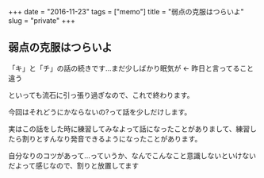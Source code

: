 +++
date = "2016-11-23"
tags =  ["memo"]
title = "弱点の克服はつらいよ"
slug = "private"
+++

## 弱点の克服はつらいよ		

「キ」と「チ」の話の続きです...まだ少しばかり眠気が ← 昨日と言ってること違う

といっても流石に引っ張り過ぎなので、これで終わります。

今回はそれどうにかならないの?って話を少しだけします。

実はこの話をした時に練習してみなよって話になったことがありまして、練習したら割りとすんなり発音できるようになったことがあります。

自分なりのコツがあって...っていうか、なんでこんなこと意識しないといけないだよって感じなので、割りと放置してます
